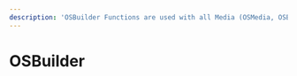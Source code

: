 ```yaml
---
description: 'OSBuilder Functions are used with all Media (OSMedia, OSBuilds, and PEBuilds)'
---
```


# OSBuilder



